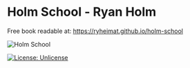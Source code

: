 # Holm School - Ryan Holm

Free book readable at: https://ryheimat.github.io/holm-school

![Holm School](https://raw.githubusercontent.com/ryheimat/holm-school/master/small_banner.png)

[![License: Unlicense](https://img.shields.io/badge/license-Unlicense-blue.svg)](http://unlicense.org/)

